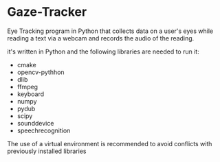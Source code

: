 # Gaze-Tracker

Eye Tracking program in Python that collects data on a user's eyes while reading a text via a webcam and records the audio of the reading.

it's written in Python and the following libraries are needed to run it:

  * cmake
  * opencv-pythhon
  * dlib
  * ffmpeg
  * keyboard
  * numpy
  * pydub
  * scipy
  * sounddevice
  * speechrecognition

The use of a virtual environment is recommended to avoid conflicts with previously installed libraries
